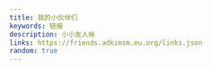 ```yaml
---
title: 我的小伙伴们
keywords: 链接
description: 小小友人帐
links: https://friends.adkimsm.eu.org/links.json
random: true
---
```


<YunLinks :links="frontmatter.links" :random="frontmatter.random" errorImg="https://cdn.yunyoujun.cn/img/avatar/none.jpg" />
